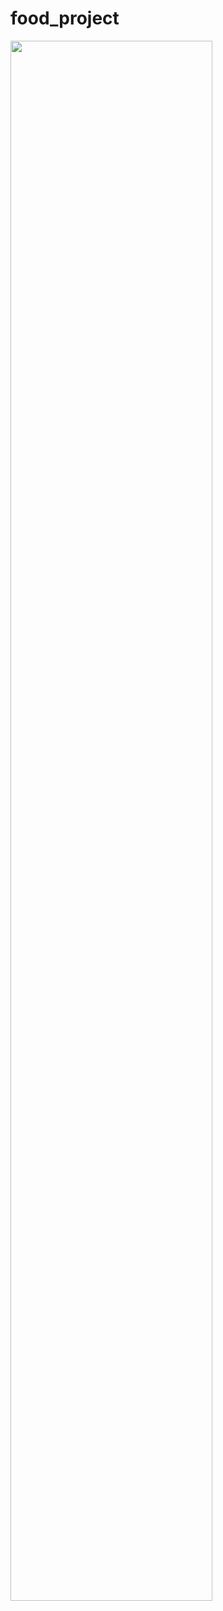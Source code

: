 # food_project


<img width="80%" src="[관리해조PPT.pdf](https://github.com/youngjaeroh/food_project/files/7701826/PPT.pdf)"/>

